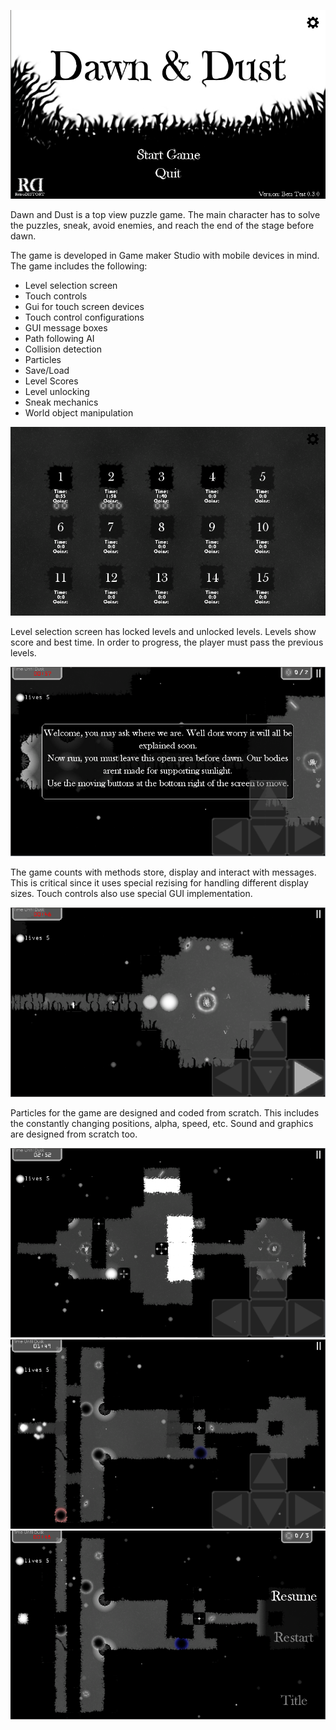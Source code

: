 ![Title Screen](/screenshots/TitleScreen.png)

Dawn and Dust is a top view puzzle game. The main character has to solve the puzzles, sneak, avoid enemies, and reach the end of the stage before dawn.  

The game is developed in Game maker Studio with mobile devices in mind.
The game includes the following:
- Level selection screen
- Touch controls
- Gui for touch screen devices
- Touch control configurations
- GUI message boxes
- Path following AI
- Collision detection
- Particles
- Save/Load
- Level Scores
- Level unlocking
- Sneak mechanics
- World object manipulation

![LevelsScreen](/screenshots/LevelsScreen.png)

Level selection screen has locked levels and unlocked levels. Levels show score and best time. In order to progress, the player must pass the previous levels.

![Level1](/screenshots/Level1.png)

The game counts with methods store, display and interact with messages. This is critical since it uses special rezising for handling different display sizes. Touch controls also use special GUI implementation. 

![Level1_1](/screenshots/Level1_1.png)

Particles for the game are designed and coded from scratch. This includes the constantly changing positions, alpha, speed, etc. Sound and graphics are designed from scratch too. 

![Level2](/screenshots/Level2.png)
![Level3](/screenshots/Level3.png)
![Level3_1](/screenshots/Level3_1.png)
